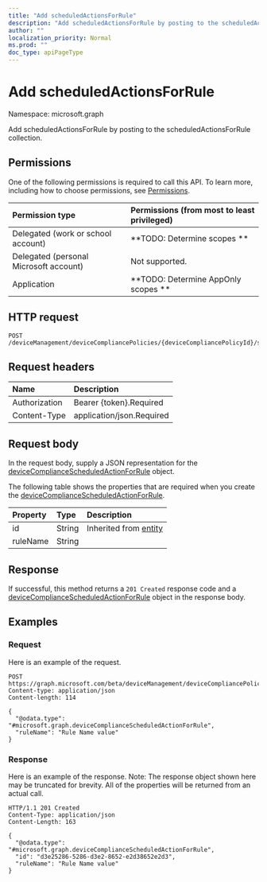 ```yaml
---
title: "Add scheduledActionsForRule"
description: "Add scheduledActionsForRule by posting to the scheduledActionsForRule collection."
author: ""
localization_priority: Normal
ms.prod: ""
doc_type: apiPageType
---
```


# Add scheduledActionsForRule

Namespace: microsoft.graph

Add scheduledActionsForRule by posting to the scheduledActionsForRule collection.

## Permissions
One of the following permissions is required to call this API. To learn more, including how to choose permissions, see [Permissions](/concepts/permissions-reference.md).

|Permission type|Permissions (from most to least privileged)|
|:---|:---|
|Delegated (work or school account)|**TODO: Determine scopes **|
|Delegated (personal Microsoft account)|Not supported.|
|Application|**TODO: Determine AppOnly scopes **|

## HTTP request
<!-- {
  "blockType": "ignored"
}
-->
``` http
POST /deviceManagement/deviceCompliancePolicies/{deviceCompliancePolicyId}/scheduledActionsForRule/$ref
```

## Request headers
|Name|Description|
|:---|:---|
|Authorization|Bearer {token}.Required|
|Content-Type|application/json.Required|

## Request body
In the request body, supply a JSON representation for the [deviceComplianceScheduledActionForRule](../resources/devicecompliancescheduledactionforrule.md) object.

The following table shows the properties that are required when you create the [deviceComplianceScheduledActionForRule](../resources/devicecompliancescheduledactionforrule.md).

|Property|Type|Description|
|:---|:---|:---|
|id|String| Inherited from [entity](../resources/entity.md)|
|ruleName|String||



## Response
If successful, this method returns a `201 Created` response code and a [deviceComplianceScheduledActionForRule](../resources/devicecompliancescheduledactionforrule.md) object in the response body.

## Examples

### Request
Here is an example of the request.
<!-- {
  "blockType": "request",
  "name": "create_devicecompliancescheduledactionforrule_from_"
}
-->
``` http
POST https://graph.microsoft.com/beta/deviceManagement/deviceCompliancePolicies/{deviceCompliancePolicyId}/scheduledActionsForRule
Content-type: application/json
Content-length: 114

{
  "@odata.type": "#microsoft.graph.deviceComplianceScheduledActionForRule",
  "ruleName": "Rule Name value"
}
```

### Response
Here is an example of the response. Note: The response object shown here may be truncated for brevity. All of the properties will be returned from an actual call.
<!-- {
  "blockType": "response",
  "truncated": true,
  "@odata.type": "microsoft.graph.devicecompliancescheduledactionforrule"
}
-->
``` http
HTTP/1.1 201 Created
Content-Type: application/json
Content-Length: 163

{
  "@odata.type": "#microsoft.graph.deviceComplianceScheduledActionForRule",
  "id": "d3e25286-5286-d3e2-8652-e2d38652e2d3",
  "ruleName": "Rule Name value"
}
```

